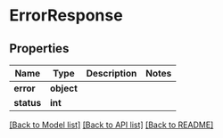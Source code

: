 # ErrorResponse

## Properties
Name | Type | Description | Notes
------------ | ------------- | ------------- | -------------
**error** | **object** |  | 
**status** | **int** |  | 

[[Back to Model list]](../README.md#documentation-for-models) [[Back to API list]](../README.md#documentation-for-api-endpoints) [[Back to README]](../README.md)



